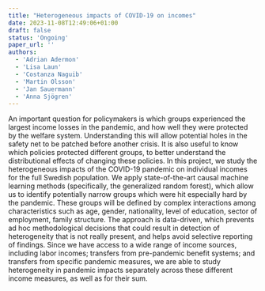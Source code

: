 ```yaml
---
title: "Heterogeneous impacts of COVID-19 on incomes"
date: 2023-11-08T12:49:06+01:00
draft: false
status: 'Ongoing'
paper_url: ''
authors:
  - 'Adrian Adermon'
  - 'Lisa Laun'
  - 'Costanza Naguib'
  - 'Martin Olsson'
  - 'Jan Sauermann'
  - 'Anna Sjögren'
---
```


An important question for policymakers is which groups experienced the largest income losses in the pandemic, and how well they were protected by the welfare system. Understanding this will allow potential holes in the safety net to be patched before another crisis. It is also useful to know which policies protected different groups, to better understand the distributional effects of changing these policies.
In this project, we study the heterogeneous impacts of the COVID-19 pandemic on individual incomes for the full Swedish population. We apply state-of-the-art causal machine learning methods (specifically, the generalized random forest), which allow us to identify potentially narrow groups which were hit especially hard by the pandemic. These groups will be defined by complex interactions among characteristics such as age, gender, nationality, level of education, sector of employment, family structure. The approach is data-driven, which prevents ad hoc methodological decisions that could result in detection of heterogeneity that is not really present, and helps avoid selective reporting of findings. Since we have access to a wide range of income sources, including labor incomes; transfers from pre-pandemic benefit systems; and transfers from specific pandemic measures, we are able to study heterogeneity in pandemic impacts separately across these different income measures, as well as for their sum.